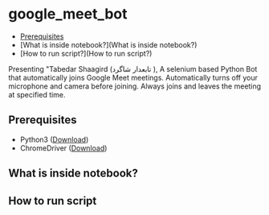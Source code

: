 # google_meet_bot
* [Prerequisites](Prerequisites)
* [What is inside notebook?](What is inside notebook?)
* [How to run script?](How to run script?)

Presenting "Tabedar Shaagird (تابعدار شاگرد ), A selenium based Python Bot that automatically joins Google Meet meetings. Automatically turns off your microphone and camera before joining. Always joins and leaves the meeting at specified time.
## Prerequisites
* Python3 ([Download](https://www.python.org/downloads/))
* ChromeDriver ([Download](https://chromedriver.chromium.org/))

## What is inside notebook?


## How to run script

